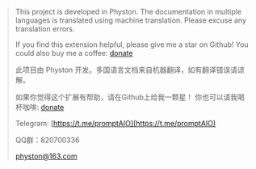 > This project is developed in Physton. The documentation in multiple languages is translated using machine translation. Please excuse any translation errors.
> 
> If you find this extension helpful, please give me a star on Github!
You could also buy me a coffee: [donate](/Donate.md#buy-me-a-coffee-请我喝杯咖啡)
>
> 此项目由 Physton 开发。多国语言文档来自机器翻译，如有翻译错误请谅解。
>
> 如果你觉得这个扩展有帮助，请在Github上给我一颗星！
> 你也可以请我喝杯咖啡: [donate](/Donate.md#buy-me-a-coffee-请我喝杯咖啡)
>
> Telegram: [https://t.me/promptAIO](https://t.me/promptAIO)
>
> QQ群：820700336
> 
> physton@163.com